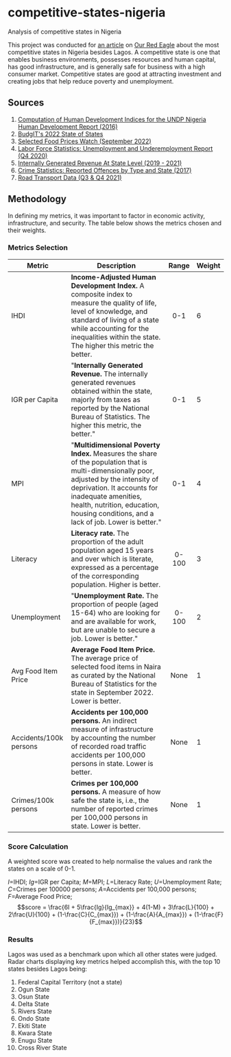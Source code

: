 # competitive-states-nigeria

 Analysis of competitive states in Nigeria

This project was conducted for [an article](https://redeagleng.com/economy/lagos-nigeria-states/) on [Our Red Eagle](https://redeagleng.com/) about the most competitive states in Nigeria besides Lagos. A competitive state is one that enables business environments, possesses resources and human capital, has good infrastructure, and is generally safe for business with a high consumer market. Competitive states are good at attracting investment and creating jobs that help reduce poverty and unemployment.

## Sources

1. [Computation of Human Development Indices for the UNDP Nigeria Human Development Report (2016)](https://nigerianstat.gov.ng/elibrary/read/830/)
2. [BudgIT's 2022 State of States](https://yourbudgit.com/wp-content/uploads/2022/10/2022-State-of-States-Report.pdf/)
3. [Selected Food Prices Watch (September 2022)](https://nigerianstat.gov.ng/elibrary/read/1241247/)
4. [Labor Force Statistics: Unemployment and Underemployment Report (Q4 2020)](https://nigerianstat.gov.ng/elibrary/read/1238/)
5. [Internally Generated Revenue At State Level (2019 - 2021)](https://nigerianstat.gov.ng/elibrary/read/1241239/)
6. [Crime Statistics: Reported Offences by Type and State (2017)](https://nigerianstat.gov.ng/elibrary/read/786/)
7. [Road Transport Data (Q3 & Q4 2021)](https://nigerianstat.gov.ng/elibrary/read/1241145/)

## Methodology

In defining my metrics, it was important to factor in economic activity, infrastructure, and security. The table below shows the metrics chosen and their weights. 

### Metrics Selection

 |Metric|Description|Range|Weight|
 |-------------------|-------------------|:----------------:|----------------|
 |IHDI|**Income-Adjusted Human Development Index.** A composite index to measure the quality of life, level of knowledge, and standard of living of a state while accounting for the inequalities within the state. The higher this metric the better.|0-1|6|
 |IGR per Capita | "**Internally Generated Revenue.** The internally generated revenues obtained within the state, majorly from taxes as reported by the National Bureau of Statistics. The higher this metric, the better."|0-1|5|
 |MPI|"**Multidimensional Poverty Index.** Measures the share of the population that is multi-dimensionally poor, adjusted by the intensity of deprivation. It accounts for inadequate amenities, health, nutrition, education, housing conditions, and a lack of job. Lower is better."|0-1|4|
 |Literacy|**Literacy rate.** The proportion of the adult population aged 15 years and over which is literate, expressed as a percentage of the corresponding population. Higher is better.|0-100|3|
 |Unemployment|"**Unemployment Rate.** The proportion of people (aged 15-64) who are looking for and are available for work, but are unable to secure a job. Lower is better."|0-100|2|
 |Avg Food Item Price|**Average Food Item Price.** The average price of selected food items in Naira as curated by the National Bureau of Statistics for the state in September 2022. Lower is better.|None|1|
 |Accidents/100k persons|**Accidents per 100,000 persons.** An indirect measure of infrastructure by accounting the number of recorded road traffic accidents per 100,000 persons in state. Lower is better.|None|1|
 |Crimes/100k persons|**Crimes per 100,000 persons.** A measure of how safe the state is, i.e., the number of reported crimes per 100,000 persons in state. Lower is better.|None|1|

### Score Calculation

A weighted score was created to help normalise the values and rank the states on a scale of 0-1. 

$I$=IHDI;
$Ig$=IGR per Capita;
$M$=MPI;
$L$=Literacy Rate;
$U$=Unemployment Rate;
$C$=Crimes per 100000 persons;
$A$=Accidents per 100,000 persons;
$F$=Average Food Price;
$$score = \frac{6I + 5\frac{Ig}{Ig_{max}} + 4(1-M) + 3\frac{L}{100} + 2\frac{U}{100} + (1-\frac{C}{C_{max}}) + (1-\frac{A}{A_{max}}) + (1-\frac{F}{F_{max}})}{23}$$

### Results

Lagos was used as a benchmark upon which all other states were judged. Radar charts displaying key metrics helped accomplish this, with the top 10 states besides Lagos being:

1. Federal Capital Territory (not a state)
2. Ogun State
3. Osun State
4. Delta State
5. Rivers State
6. Ondo State
7. Ekiti State
8. Kwara State
9. Enugu State
10. Cross River State

